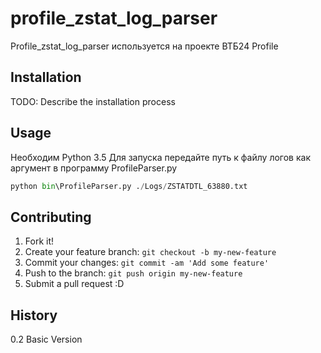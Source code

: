 # profile_zstat_log_parser

Profile_zstat_log_parser используется на проекте ВТБ24 Profile

## Installation

TODO: Describe the installation process

## Usage

Необходим Python 3.5
Для запуска передайте путь к файлу логов как аргумент в программу ProfileParser.py
```python
python bin\ProfileParser.py ./Logs/ZSTATDTL_63880.txt
```

## Contributing

1. Fork it!
2. Create your feature branch: `git checkout -b my-new-feature`
3. Commit your changes: `git commit -am 'Add some feature'`
4. Push to the branch: `git push origin my-new-feature`
5. Submit a pull request :D

## History

0.2 Basic Version